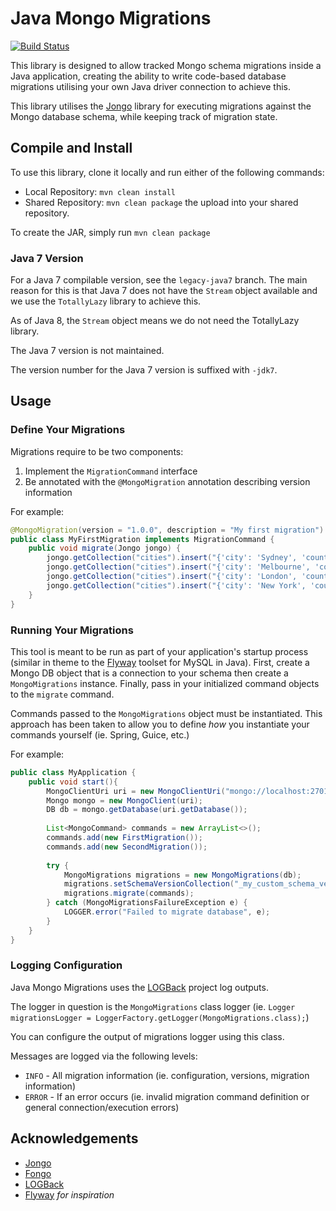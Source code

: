 # Java Mongo Migrations

[![Build Status](https://travis-ci.org/ozwolf-software/java-mongo-migrations.svg?branch=master)](https://travis-ci.org/ozwolf-software/java-mongo-migrations)

This library is designed to allow tracked Mongo schema migrations inside a Java application, creating the ability to write code-based database migrations utilising your own Java driver connection to achieve this.

This library utilises the [Jongo](http://jongo.org) library for executing migrations against the Mongo database schema, while keeping track of migration state.
 
## Compile and Install

To use this library, clone it locally and run either of the following commands:

+ Local Repository: `mvn clean install`
+ Shared Repository: `mvn clean package` the upload into your shared repository.

To create the JAR, simply run `mvn clean package`

### Java 7 Version

For a Java 7 compilable version, see the `legacy-java7` branch.  The main reason for this is that Java 7 does not have the `Stream` object available and we use the `TotallyLazy` library to achieve this.
 
As of Java 8, the `Stream` object means we do not need the TotallyLazy library.

The Java 7 version is not maintained.

The version number for the Java 7 version is suffixed with `-jdk7`. 

## Usage

### Define Your Migrations

Migrations require to be two components:

1. Implement the `MigrationCommand` interface
2. Be annotated with the `@MongoMigration` annotation describing version information

For example:

```java
@MongoMigration(version = "1.0.0", description = "My first migration")
public class MyFirstMigration implements MigrationCommand {
    public void migrate(Jongo jongo) {
        jongo.getCollection("cities").insert("{'city': 'Sydney', 'country': 'Australia'}");
        jongo.getCollection("cities").insert("{'city': 'Melbourne', 'country': 'Australia'}");
        jongo.getCollection("cities").insert("{'city': 'London', 'country': 'United Kingdom'}");
        jongo.getCollection("cities").insert("{'city': 'New York', 'country': 'United States'}");
    }
}
```

### Running Your Migrations

This tool is meant to be run as part of your application's startup process (similar in theme to the [Flyway](http://flywaydb.org) toolset for MySQL in Java).  First, create a Mongo DB object that is a connection to your schema then create a `MongoMigrations` instance.  Finally, pass in your initialized command objects to the `migrate` command.
  
Commands passed to the `MongoMigrations` object must be instantiated.  This approach has been taken to allow you to define _how_ you instantiate your commands yourself (ie. Spring, Guice, etc.)

For example:

```java
public class MyApplication {
    public void start(){
        MongoClientUri uri = new MongoClientUri("mongo://localhost:27017/my_application_schema");
        Mongo mongo = new MongoClient(uri);
        DB db = mongo.getDatabase(uri.getDatabase());
        
        List<MongoCommand> commands = new ArrayList<>();
        commands.add(new FirstMigration());
        commands.add(new SecondMigration());
        
        try {
            MongoMigrations migrations = new MongoMigrations(db);
            migrations.setSchemaVersionCollection("_my_custom_schema_version");
            migrations.migrate(commands);
        } catch (MongoMigrationsFailureException e) {
            LOGGER.error("Failed to migrate database", e);
        }
    }
}
```

### Logging Configuration

Java Mongo Migrations uses the [LOGBack](http://logback.qos.ch) project log outputs.




The logger in question is the `MongoMigrations` class logger (ie. `Logger migrationsLogger = LoggerFactory.getLogger(MongoMigrations.class);`)

You can configure the output of migrations logger using this class.

Messages are logged via the following levels:

+ `INFO` - All migration information (ie. configuration, versions, migration information)
+ `ERROR` - If an error occurs (ie. invalid migration command definition or general connection/execution errors)

## Acknowledgements

+ [Jongo](http://jongo.org)
+ [Fongo](https://github.com/foursquare/fongo)
+ [LOGBack](http://logback.qos.ch)
+ [Flyway](http://flywaydb.org) _for inspiration_